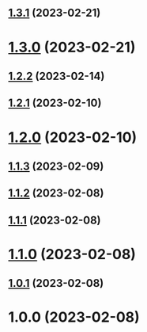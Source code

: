 ## [1.3.1](https://github.com/acelectic/tom-tom-manager/compare/v1.3.0...v1.3.1) (2023-02-21)

# [1.3.0](https://github.com/acelectic/tom-tom-manager/compare/v1.2.2...v1.3.0) (2023-02-21)

## [1.2.2](https://github.com/acelectic/tom-tom-manager/compare/v1.2.1...v1.2.2) (2023-02-14)

## [1.2.1](https://github.com/acelectic/tom-tom-manager/compare/v1.2.0...v1.2.1) (2023-02-10)

# [1.2.0](https://github.com/acelectic/tom-tom-manager/compare/v1.1.3...v1.2.0) (2023-02-10)

## [1.1.3](https://github.com/acelectic/tom-tom-manager/compare/v1.1.2...v1.1.3) (2023-02-09)

## [1.1.2](https://github.com/acelectic/tom-tom-manager/compare/v1.1.1...v1.1.2) (2023-02-08)

## [1.1.1](https://github.com/acelectic/tom-tom-manager/compare/v1.1.0...v1.1.1) (2023-02-08)

# [1.1.0](https://github.com/acelectic/tom-tom-manager/compare/v1.0.1...v1.1.0) (2023-02-08)

## [1.0.1](https://github.com/acelectic/tom-tom-manager/compare/v1.0.0...v1.0.1) (2023-02-08)

# 1.0.0 (2023-02-08)
